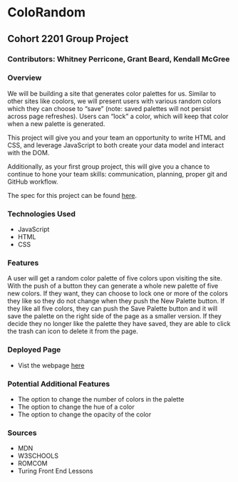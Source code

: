 # ColoRandom

## Cohort 2201 Group Project
### Contributors: Whitney Perricone, Grant Beard, Kendall McGree

### Overview

We will be building a site that generates color palettes for us. Similar to other sites like coolors, we will present users with various random colors which they can choose to “save” (note: saved palettes will not persist across page refreshes). Users can “lock” a color, which will keep that color when a new palette is generated.

This project will give you and your team an opportunity to write HTML and CSS, and leverage JavaScript to both create your data model and interact with the DOM.

Additionally, as your first group project, this will give you a chance to continue to hone your team skills: communication, planning, proper git and GitHub workflow.

The spec for this project can be found [here](https://frontend.turing.edu/projects/module-1/colorandom.html).

### Technologies Used
- JavaScript
- HTML
- CSS

### Features 
A user will get a random color palette of five colors upon visiting the site. With the push of a button they can generate a whole new palette of five new colors. If they want, they can choose to lock one or more of the colors they like so they do not change when they push the New Palette button. If they like all five colors, they can push the Save Palette button and it will save the palette on the right side of the page as a smaller version. If they decide they no longer like the palette they have saved, they are able to click the trash can icon to delete it from the page. 

### Deployed Page
- Vist the webpage [here](file:///Users/kendallmcgree/turing/1mod/projects/coloRandom/index.html)

### Potential Additional Features
- The option to change the number of colors in the palette
- The option to change the hue of a color
- The option to change the opacity of the color

### Sources
- MDN
- W3SCHOOLS
- ROMCOM
- Turing Front End Lessons
